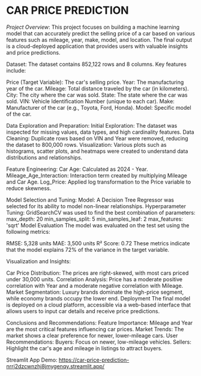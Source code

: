 # CAR PRICE PREDICTION

*Project Overview*: 
This project focuses on building a machine learning model that can accurately predict the selling price of a car based on various features such as mileage, year, make, model, and location. The final output is a cloud-deployed application that provides users with valuable insights and price predictions.

Dataset: 
The dataset contains 852,122 rows and 8 columns. Key features include:

Price (Target Variable): The car's selling price.
Year: The manufacturing year of the car.
Mileage: Total distance traveled by the car (in kilometers).
City: The city where the car was sold.
State: The state where the car was sold.
VIN: Vehicle Identification Number (unique to each car).
Make: Manufacturer of the car (e.g., Toyota, Ford, Honda).
Model: Specific model of the car.

Data Exploration and Preparation: 
Initial Exploration: The dataset was inspected for missing values, data types, and high cardinality features.
Data Cleaning: Duplicate rows based on VIN and Year were removed, reducing the dataset to 800,000 rows.
Visualization: Various plots such as histograms, scatter plots, and heatmaps were created to understand data distributions and relationships.

Feature Engineering: 
Car Age: Calculated as 2024 - Year.
Mileage_Age_Interaction: Interaction term created by multiplying Mileage and Car Age.
Log_Price: Applied log transformation to the Price variable to reduce skewness.

Model Selection and Tuning: 
Model: A Decision Tree Regressor was selected for its ability to model non-linear relationships.
Hyperparameter Tuning: GridSearchCV was used to find the best combination of parameters:
max_depth: 20
min_samples_split: 5
min_samples_leaf: 2
max_features: 'sqrt'
Model Evaluation
The model was evaluated on the test set using the following metrics:

RMSE: 5,328 units
MAE: 3,500 units
R² Score: 0.72
These metrics indicate that the model explains 72% of the variance in the target variable.

Visualization and Insights:

Car Price Distribution: The prices are right-skewed, with most cars priced under 30,000 units.
Correlation Analysis: Price has a moderate positive correlation with Year and a moderate negative correlation with Mileage.
Market Segmentation: Luxury brands dominate the high-price segment, while economy brands occupy the lower end.
Deployment
The final model is deployed on a cloud platform, accessible via a web-based interface that allows users to input car details and receive price predictions.

Conclusions and Recommendations: 
Feature Importance: Mileage and Year are the most critical features influencing car prices.
Market Trends: The market shows a clear preference for newer, lower-mileage cars.
User Recommendations:
Buyers: Focus on newer, low-mileage vehicles.
Sellers: Highlight the car's age and mileage in listings to attract buyers.

Streamlit App Demo: https://car-price-prediction-nrrj2dzcwnzhj8jmygenqy.streamlit.app/ 
